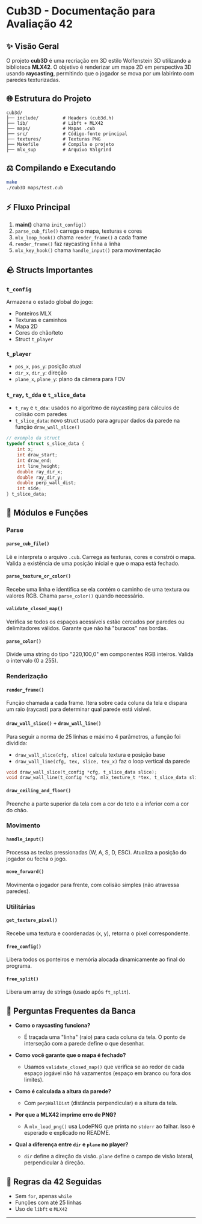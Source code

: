 # Cub3D - Documentação para Avaliação 42

## ✨ Visão Geral

O projeto **cub3D** é uma recriação em 3D estilo Wolfenstein 3D utilizando a biblioteca **MLX42**. O objetivo é renderizar um mapa 2D em perspectiva 3D usando **raycasting**, permitindo que o jogador se mova por um labirinto com paredes texturizadas.

## 🌐 Estrutura do Projeto

```
cub3d/
├── include/         # Headers (cub3d.h)
├── lib/             # Libft + MLX42
├── maps/            # Mapas .cub
├── src/             # Código-fonte principal
├── textures/        # Texturas PNG
├── Makefile         # Compila o projeto
├── mlx_sup          # Arquivo Valgrind
```

## ⚖️ Compilando e Executando

```bash
make
./cub3D maps/test.cub
```

## ⚡ Fluxo Principal

1. **main()** chama `init_config()`
2. `parse_cub_file()` carrega o mapa, texturas e cores
3. `mlx_loop_hook()` chama `render_frame()` a cada frame
4. `render_frame()` faz raycasting linha a linha
5. `mlx_key_hook()` chama `handle_input()` para movimentação

## 🪨 Structs Importantes

### `t_config`

Armazena o estado global do jogo:

* Ponteiros MLX
* Texturas e caminhos
* Mapa 2D
* Cores do chão/teto
* Struct `t_player`

### `t_player`

* `pos_x`, `pos_y`: posição atual
* `dir_x`, `dir_y`: direção
* `plane_x`, `plane_y`: plano da câmera para FOV

### `t_ray`, `t_dda` e `t_slice_data`

* `t_ray` e `t_dda`: usados no algoritmo de raycasting para cálculos de colisão com paredes
* `t_slice_data`: novo struct usado para agrupar dados da parede na função `draw_wall_slice()`

```c
// exemplo da struct
typedef struct s_slice_data {
	int x;
	int draw_start;
	int draw_end;
	int line_height;
	double ray_dir_x;
	double ray_dir_y;
	double perp_wall_dist;
	int side;
} t_slice_data;
```

## 🔹 Módulos e Funções

### Parse

#### `parse_cub_file()`

Lê e interpreta o arquivo `.cub`. Carrega as texturas, cores e constrói o mapa. Valida a existência de uma posição inicial e que o mapa está fechado.

#### `parse_texture_or_color()`

Recebe uma linha e identifica se ela contém o caminho de uma textura ou valores RGB. Chama `parse_color()` quando necessário.

#### `validate_closed_map()`

Verifica se todos os espaços acessíveis estão cercados por paredes ou delimitadores válidos. Garante que não há "buracos" nas bordas.

#### `parse_color()`

Divide uma string do tipo "220,100,0" em componentes RGB inteiros. Valida o intervalo (0 a 255).

### Renderização

#### `render_frame()`

Função chamada a cada frame. Itera sobre cada coluna da tela e dispara um raio (raycast) para determinar qual parede está visível.

#### `draw_wall_slice()` + `draw_wall_line()`

Para seguir a norma de 25 linhas e máximo 4 parâmetros, a função foi dividida:

* `draw_wall_slice(cfg, slice)` calcula textura e posição base
* `draw_wall_line(cfg, tex, slice, tex_x)` faz o loop vertical da parede

```c
void draw_wall_slice(t_config *cfg, t_slice_data slice);
void draw_wall_line(t_config *cfg, mlx_texture_t *tex, t_slice_data slice, int tex_x);
```

#### `draw_ceiling_and_floor()`

Preenche a parte superior da tela com a cor do teto e a inferior com a cor do chão.

### Movimento

#### `handle_input()`

Processa as teclas pressionadas (W, A, S, D, ESC). Atualiza a posição do jogador ou fecha o jogo.

#### `move_forward()`

Movimenta o jogador para frente, com colisão simples (não atravessa paredes).

### Utilitárias

#### `get_texture_pixel()`

Recebe uma textura e coordenadas (x, y), retorna o pixel correspondente.

#### `free_config()`

Libera todos os ponteiros e memória alocada dinamicamente ao final do programa.

#### `free_split()`

Libera um array de strings (usado após `ft_split`).

## 🚬 Perguntas Frequentes da Banca

* **Como o raycasting funciona?**

  * É traçada uma "linha" (raio) para cada coluna da tela. O ponto de interseção com a parede define o que desenhar.

* **Como você garante que o mapa é fechado?**

  * Usamos `validate_closed_map()` que verifica se ao redor de cada espaço jogável não há vazamentos (espaço em branco ou fora dos limites).

* **Como é calculada a altura da parede?**

  * Com `perpWallDist` (distância perpendicular) e a altura da tela.

* **Por que a MLX42 imprime erro de PNG?**

  * A `mlx_load_png()` usa LodePNG que printa no `stderr` ao falhar. Isso é esperado e explicado no README.

* **Qual a diferença entre `dir` e `plane` no player?**

  * `dir` define a direção da visão. `plane` define o campo de visão lateral, perpendicular à direção.

## 📅 Regras da 42 Seguidas
* Sem `for`, apenas `while`
* Funções com até 25 linhas
* Uso de `libft` e `MLX42`

---
